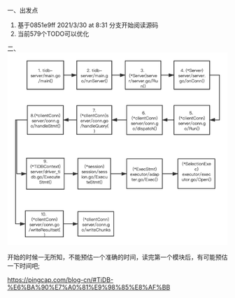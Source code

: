 一、出发点
1. 基于0851e9ff 2021/3/30 at 8:31 分支开始阅读源码
2. 当前579个TODO可以优化

二、
![tidb主流程](https://github.com/gbwllx/daily/blob/master/docs/tidb-server%E4%B8%BB%E6%B5%81%E7%A8%8B.png)

开始的时候一无所知，不能预估一个准确的时间，读完第一个模块后，有可能预估一下时间吧;

https://pingcap.com/blog-cn/#TiDB-%E6%BA%90%E7%A0%81%E9%98%85%E8%AF%BB


